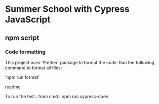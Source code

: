 # Summer School with Cypress JavaScript

## npm script

### Code formatting

This project uses 'Prettier' package to format the code. Run the following command to format all files:

'npm run format'

readme

To run the test :
from cmd :
npm run cypress-open
